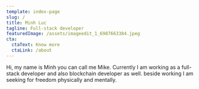 ```yaml
---
template: index-page
slug: /
title: Minh Luc
tagline: Full-stack developer
featuredImage: /assets/imageedit_1_6987663384.jpeg
cta:
  ctaText: Know more
  ctaLink: /about
---
```

Hi, my name is Minh you can call me Mike. Currently I am working as a full-stack developer and also blockchain developer as well. beside working I am seeking for freedom physically and mentally.